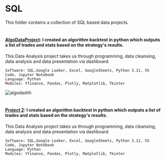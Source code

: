 # SQL


This folder contains a collection of SQL based data projects. 

#



#

#### [AlgoDataProject](https://github.com/guzmanwolfrank/Data/tree/main/Algorithm_Project): I created an algorithm backtest in python which outputs a list of trades and stats based on the strategy's results.

This Data Analysis project takes us through programming, data cleansing, data analysis and data presentation via dashboard.  



    Software: SQL,Google Looker, Excel, GoogleSheets, Python 3.11, VS Code, Jupyter Notebook
    Language: Python
    Modules: Yfinance, Pandas, Plotly, Matplotlib, Tkinter

![algodashh](https://github.com/guzmanwolfrank/Data/assets/29739578/e091f9e5-b87c-4687-b32d-5f1e1c57d323)
#

#### [Project 2](https://github.com/guzmanwolfrank/Data/tree/main/Algorithm_Project): I created an algorithm backtest in python which outputs a list of trades and stats based on the strategy's results.

This Data Analysis project takes us through programming, data cleansing, data analysis and data presentation via dashboard.  



    Software: SQL,Google Looker, Excel, GoogleSheets, Python 3.11, VS Code, Jupyter Notebook
    Language: Python
    Modules: Yfinance, Pandas, Plotly, Matplotlib, Tkinter

